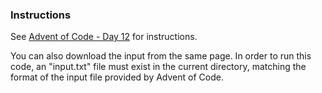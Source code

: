 ### Instructions

See [Advent of Code - Day 12](https://adventofcode.com/2023/day/12) for instructions.

You can also download the input from the same page. In order to run this code, an "input.txt" file must exist in the current directory, matching the format of the input file provided by Advent of Code.